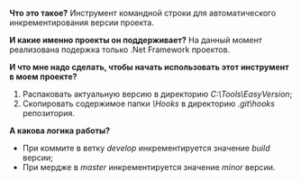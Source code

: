 **Что это такое?**
Инструмент командной строки для автоматического инкрементирования версии проекта.

**И какие именно проекты он поддерживает?**
На данный момент реализована подержка только .Net Framework проектов.

**И что мне надо сделать, чтобы начать использовать этот инструмент в моем проекте?**
1) Распаковать актуальную версию в директорию *C:\Tools\EasyVersion*;
2) Скопировать содержимое папки *\Hooks* в директорию *\.git\hooks* репозитория.

**А какова логика работы?**
- При коммите в ветку *develop* инкрементируется значение *build* версии;
- При мердже в *master* инкрементируется значение *minor* версии.